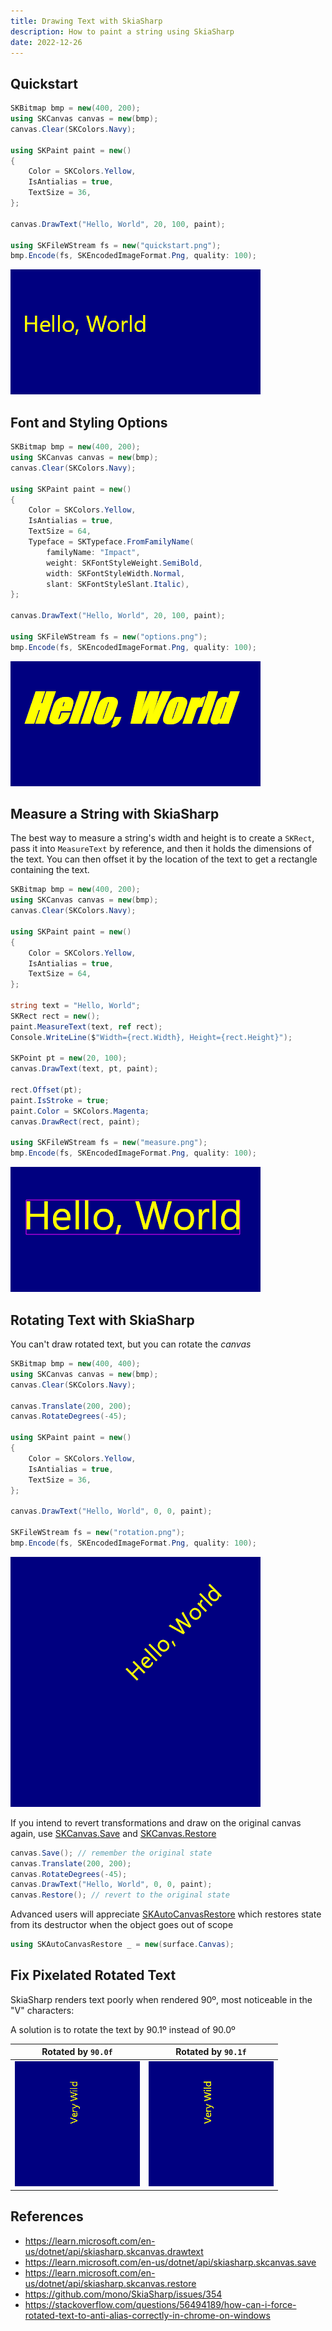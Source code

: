 ```yaml
---
title: Drawing Text with SkiaSharp
description: How to paint a string using SkiaSharp
date: 2022-12-26
---
```


## Quickstart

```cs
SKBitmap bmp = new(400, 200);
using SKCanvas canvas = new(bmp);
canvas.Clear(SKColors.Navy);

using SKPaint paint = new()
{
    Color = SKColors.Yellow,
    IsAntialias = true,
    TextSize = 36,
};

canvas.DrawText("Hello, World", 20, 100, paint);

using SKFileWStream fs = new("quickstart.png");
bmp.Encode(fs, SKEncodedImageFormat.Png, quality: 100);
```

<img src="quickstart.png" class="mx-auto d-block my-5 border border-dark shadow">

## Font and Styling Options

```cs
SKBitmap bmp = new(400, 200);
using SKCanvas canvas = new(bmp);
canvas.Clear(SKColors.Navy);

using SKPaint paint = new()
{
    Color = SKColors.Yellow,
    IsAntialias = true,
    TextSize = 64,
    Typeface = SKTypeface.FromFamilyName(
        familyName: "Impact",
        weight: SKFontStyleWeight.SemiBold,
        width: SKFontStyleWidth.Normal,
        slant: SKFontStyleSlant.Italic),
};

canvas.DrawText("Hello, World", 20, 100, paint);

using SKFileWStream fs = new("options.png");
bmp.Encode(fs, SKEncodedImageFormat.Png, quality: 100);
```

<img src="options.png" class="mx-auto d-block my-5 border border-dark shadow">

## Measure a String with SkiaSharp

The best way to measure a string's width and height is to create a `SKRect`, pass it into `MeasureText` by reference, and then it holds the dimensions of the text. You can then offset it by the location of the text to get a rectangle containing the text.

```cs
SKBitmap bmp = new(400, 200);
using SKCanvas canvas = new(bmp);
canvas.Clear(SKColors.Navy);

using SKPaint paint = new()
{
    Color = SKColors.Yellow,
    IsAntialias = true,
    TextSize = 64,
};

string text = "Hello, World";
SKRect rect = new();
paint.MeasureText(text, ref rect);
Console.WriteLine($"Width={rect.Width}, Height={rect.Height}");

SKPoint pt = new(20, 100);
canvas.DrawText(text, pt, paint);

rect.Offset(pt);
paint.IsStroke = true;
paint.Color = SKColors.Magenta;
canvas.DrawRect(rect, paint);

using SKFileWStream fs = new("measure.png");
bmp.Encode(fs, SKEncodedImageFormat.Png, quality: 100);
```

<img src="measure.png" class="mx-auto d-block my-5 border border-dark shadow">

## Rotating Text with SkiaSharp

You can't draw rotated text, but you can rotate the _canvas_

```cs
SKBitmap bmp = new(400, 400);
using SKCanvas canvas = new(bmp);
canvas.Clear(SKColors.Navy);

canvas.Translate(200, 200);
canvas.RotateDegrees(-45);

using SKPaint paint = new()
{
    Color = SKColors.Yellow,
    IsAntialias = true,
    TextSize = 36,
};

canvas.DrawText("Hello, World", 0, 0, paint);

SKFileWStream fs = new("rotation.png");
bmp.Encode(fs, SKEncodedImageFormat.Png, quality: 100);
```

<img src="rotation.png" class="mx-auto d-block my-5 border border-dark shadow">

If you intend to revert transformations and draw on the original canvas again, use [SKCanvas.Save](https://learn.microsoft.com/en-us/dotnet/api/skiasharp.skcanvas.save) and [SKCanvas.Restore](https://learn.microsoft.com/en-us/dotnet/api/skiasharp.skcanvas.restore)

```cs
canvas.Save(); // remember the original state
canvas.Translate(200, 200);
canvas.RotateDegrees(-45);
canvas.DrawText("Hello, World", 0, 0, paint);
canvas.Restore(); // revert to the original state
```

Advanced users will appreciate [SKAutoCanvasRestore](https://learn.microsoft.com/en-us/dotnet/api/skiasharp.skautocanvasrestore) which restores state from its destructor when the object goes out of scope

```cs
using SKAutoCanvasRestore _ = new(surface.Canvas);
```

## Fix Pixelated Rotated Text

SkiaSharp renders text poorly when rendered 90º, most noticeable in the "V" characters:

A solution is to rotate the text by 90.1º instead of 90.0º

<div class="text-center">
<div class="d-inline-block">

Rotated by `90.0f` | Rotated by `90.1f`
---|---
![](rotation-artifact.png)|![](rotation-artifact-fixed.png)

</div>
</div>

## References
* https://learn.microsoft.com/en-us/dotnet/api/skiasharp.skcanvas.drawtext
* https://learn.microsoft.com/en-us/dotnet/api/skiasharp.skcanvas.save
* https://learn.microsoft.com/en-us/dotnet/api/skiasharp.skcanvas.restore
* https://github.com/mono/SkiaSharp/issues/354
* https://stackoverflow.com/questions/56494189/how-can-i-force-rotated-text-to-anti-alias-correctly-in-chrome-on-windows
